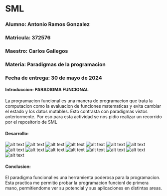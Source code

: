 # SML

### Alumno: Antonio Ramos Gonzalez
### Matricula: 372576
### Maestro: Carlos Gallegos
### Materia: Paradigmas de la programacion
### Fecha de entrega: 30 de mayo de 2024


#### Introduccion: PARADIGMA FUNCIONAL

La programacion funcional es una manera de programacion que trata la computacion como la evaluacion de funciones matematicas y evita cambiar el estado y los datos mutables. Esto contrasta con paradigmas vistos anteriormente.
Por eso para esta actividad se nos pidio realizar un recorrido por el repositorio de SML

#### Desarrollo:

![alt text](IMG/image1.png)
![alt text](IMG/image2.png)
![alt text](IMG/image4.png)
![alt text](IMG/image5.png)
![alt text](IMG/image6.png)
![alt text](IMG/image7.png)
![alt text](IMG/image8.png)
![alt text](IMG/image9.png)
![alt text](IMG/image10.png)
![alt text](IMG/image11.png)
![alt text](IMG/image12.png)
![alt text](IMG/image13.png)
![alt text](IMG/image14.png)
![alt text](IMG/image15.png)
![alt text](IMG/image16.png)

#### Conclusion:
El paradigma funcional es una herramienta poderosa para la programacion. Esta practica me permitio probar la programacion funcionl de primera mano, permitiendome ver su potencial y sus aplicaciones en distintas areas.

